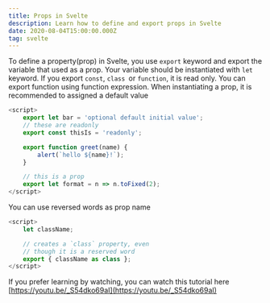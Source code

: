```yaml
---
title: Props in Svelte
description: Learn how to define and export props in Svelte
date: 2020-08-04T15:00:00.000Z
tag: svelte
---
```

To define a property(prop) in Svelte, you use `export` keyword and export the variable that used as a prop. Your variable should be instantiated with `let` keyword. If you export `const`, `class `or `function`, it is read only. You can export function using function expression. When instantiating a prop, it is recommended to assigned a default value

```javascript
<script>
	export let bar = 'optional default initial value';
	// these are readonly
	export const thisIs = 'readonly';

	export function greet(name) {
		alert(`hello ${name}!`);
	}

	// this is a prop
	export let format = n => n.toFixed(2);
</script>
```

You can use reversed words as prop name

```javascript
<script>
	let className;

	// creates a `class` property, even
	// though it is a reserved word
	export { className as class };
</script>
```

If you prefer learning by watching, you can watch this tutorial here [https://youtu.be/_S54dko69aI](https://youtu.be/_S54dko69aI)